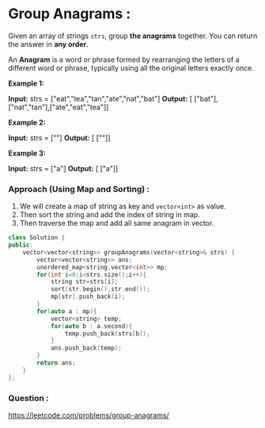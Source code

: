 # Group Anagrams :

Given an array of strings `strs`, group **the anagrams** together. You can return the answer in **any order**.

An **Anagram** is a word or phrase formed by rearranging the letters of a different word or phrase, typically using all the original letters exactly once.

**Example 1:**

**Input:** strs = ["eat","tea","tan","ate","nat","bat"]
**Output:** [ ["bat"],["nat","tan"],["ate","eat","tea"]]

**Example 2:**

**Input:** strs = [""]
**Output:** [ [""]]

**Example 3:**

**Input:** strs = ["a"]
**Output:** [ ["a"]]


### Approach (Using Map and Sorting) :

1. We will create a map of string as key and `vector<int>` as value.
2. Then sort the string and add the index of string in map.
3. Then traverse the map and add all same anagram in vector.

```cpp
class Solution {
public:
    vector<vector<string>> groupAnagrams(vector<string>& strs) {
        vector<vector<string>> ans;
        unordered_map<string,vector<int>> mp;
        for(int i=0;i<strs.size();i++){
            string str=strs[i];
            sort(str.begin(),str.end());
            mp[str].push_back(i);
        }
        for(auto a : mp){
            vector<string> temp;
            for(auto b : a.second){
                temp.push_back(strs[b]);
            }
            ans.push_back(temp);
        }
        return ans;
    }
};
```



### Question :
https://leetcode.com/problems/group-anagrams/